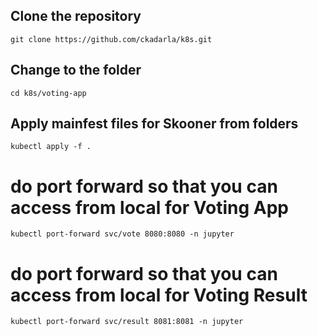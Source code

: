 ## Clone the repository 
```
git clone https://github.com/ckadarla/k8s.git
```
## Change to the folder
```
cd k8s/voting-app
```
## Apply mainfest files for Skooner from folders 
```
kubectl apply -f .
```
# do port forward so that you can access from local for Voting App
```
kubectl port-forward svc/vote 8080:8080 -n jupyter
```
# do port forward so that you can access from local for Voting Result
```
kubectl port-forward svc/result 8081:8081 -n jupyter
```